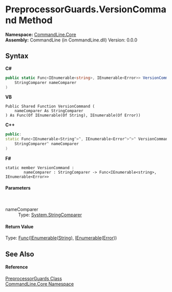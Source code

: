 # PreprocessorGuards.VersionCommand Method 
 

**Namespace:**&nbsp;<a href="N_CommandLine_Core">CommandLine.Core</a><br />**Assembly:**&nbsp;CommandLine (in CommandLine.dll) Version: 0.0.0

## Syntax

**C#**<br />
``` C#
public static Func<IEnumerable<string>, IEnumerable<Error>> VersionCommand(
	StringComparer nameComparer
)
```

**VB**<br />
``` VB
Public Shared Function VersionCommand ( 
	nameComparer As StringComparer
) As Func(Of IEnumerable(Of String), IEnumerable(Of Error))
```

**C++**<br />
``` C++
public:
static Func<IEnumerable<String^>^, IEnumerable<Error^>^>^ VersionCommand(
	StringComparer^ nameComparer
)
```

**F#**<br />
``` F#
static member VersionCommand : 
        nameComparer : StringComparer -> Func<IEnumerable<string>, IEnumerable<Error>> 

```


#### Parameters
&nbsp;<dl><dt>nameComparer</dt><dd>Type: <a href="https://docs.microsoft.com/dotnet/api/system.stringcomparer" target="_blank">System.StringComparer</a><br /></dd></dl>

#### Return Value
Type: <a href="https://docs.microsoft.com/dotnet/api/system.func-2" target="_blank">Func</a>(<a href="https://docs.microsoft.com/dotnet/api/system.collections.generic.ienumerable-1" target="_blank">IEnumerable</a>(<a href="https://docs.microsoft.com/dotnet/api/system.string" target="_blank">String</a>), <a href="https://docs.microsoft.com/dotnet/api/system.collections.generic.ienumerable-1" target="_blank">IEnumerable</a>(<a href="T_CommandLine_Error">Error</a>))

## See Also


#### Reference
<a href="T_CommandLine_Core_PreprocessorGuards">PreprocessorGuards Class</a><br /><a href="N_CommandLine_Core">CommandLine.Core Namespace</a><br />